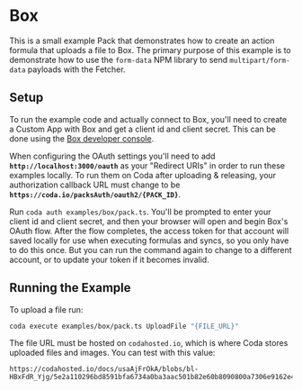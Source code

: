 # Box

This is a small example Pack that demonstrates how to create an action formula that uploads a file to Box. The primary purpose of this example is to demonstrate how to use the `form-data` NPM library to send `multipart/form-data` payloads with the Fetcher.

## Setup

To run the example code and actually connect to Box, you'll need to create a Custom App
with Box and get a client id and client secret. This can be done using the [Box developer console](https://app.box.com/developers/console).

When configuring the OAuth settings you'll need to add **`http://localhost:3000/oauth`**
as your "Redirect URIs" in order to run these examples locally. To run them
on Coda after uploading & releasing, your authorization callback URL must change to be
**`https://coda.io/packsAuth/oauth2/{PACK_ID}`**.

Run `coda auth examples/box/pack.ts`. You'll be prompted to enter your client id
and client secret, and then your browser will open and begin Box's OAuth flow.
After the flow completes, the access token for that account will saved locally
for use when executing formulas and syncs, so you only have to do this once. But you can
run the command again to change to a different account, or to update your token if it
becomes invalid.

## Running the Example

To upload a file run:

```bash
coda execute examples/box/pack.ts UploadFile "{FILE_URL}"
```

The file URL must be hosted on `codahosted.io`, which is where Coda stores uploaded files and images. You can test with this value:

```
https://codahosted.io/docs/usaAjFrOkA/blobs/bl-HBxFdR_Yjg/5e2a110296bd8591bfa6734a0ba3aac501b82e60b8090800a7306e9162e4c8102ff1de6e18ade5843174e548e64a7349ba6ac653b54bb3d4e001e2414731f6fb48736bf80f1e2f35a05c9edefe7a25e7037b2c071104e173ba73449a28f2b1e953f8b962
```
